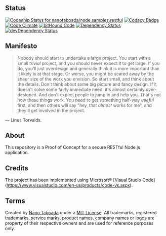 Status
------
[![Codeship Status for nanotaboada/node.samples.restful](https://codeship.com/projects/d37a64c0-820e-0132-8766-02cef419759e/status?branch=master)](https://codeship.com/projects/57739)
[![Codacy Badge](https://www.codacy.com/project/badge/8a53f27ab85e4fbe91c34de834d16e3a)](https://www.codacy.com/app/nanotaboada/node-samples-restful) [![Code Climate](https://codeclimate.com/github/nanotaboada/node.samples.restful/badges/gpa.svg)](https://codeclimate.com/github/nanotaboada/node.samples.restful)
[![bitHound Code](https://www.bithound.io/github/nanotaboada/node.samples.restful/badges/code.svg)](https://www.bithound.io/github/nanotaboada/node.samples.restful)
[![Dependency Status](https://david-dm.org/nanotaboada/node.samples.restful.svg)](https://david-dm.org/nanotaboada/node.samples.restful)
[![devDependency Status](https://david-dm.org/nanotaboada/node.samples.restful/dev-status.svg)](https://david-dm.org/nanotaboada/node.samples.restful#info=devDependencies)

Manifesto
---------
> Nobody should start to undertake a large project. You start with a small _trivial_ project, and you should never expect it to get large. If you do, you'll just overdesign and generally think it is more important than it likely is at that stage. Or worse, you might be scared away by the sheer size of the work you envision. So start small, and think about the details. Don't think about some big picture and fancy design. If it doesn't solve some fairly immediate need, it's almost certainly over-designed. And don't expect people to jump in and help you. That's not how these things work. You need to get something half-way _useful_ first, and then others will say "hey, that _almost_ works for me", and they'll get involved in the project.

— Linus Torvalds.

About
-----
This repository is a Proof of Concept for a secure RESTful Node.js application.


Credits
-------
The project has been implemented using Microsoft&reg; [Visual Studio Code] (https://www.visualstudio.com/en-us/products/code-vs.aspx).


Terms
-----
Created by [Nano Taboada](http://openid.nanotaboada.com.ar) under a [MIT License](http://opensource.org/licenses/mit-license.php).
All trademarks, registered trademarks, service marks, product names, company names or logos are property of their respective owners and are used for reference purposes only.
